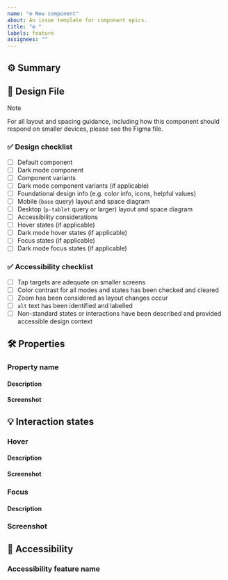 ```yaml
---
name: "⚙️ New component"
about: An issue template for component epics.
title: "⚙️ "
labels: feature
assignees: ""
---
```


## ⚙️ Summary

<!-- Purpose and description. -->

## 🎨 Design File

<!--
Include the author of the linked design file's name (or even better, their `@githubUsername`) for future reference.
 -->

<!-- Include a link to the design file (if it exists). -->

> [!NOTE]  
> For all layout and spacing guidance, including how this component should respond on smaller devices, please see the Figma file.

### ✅ Design checklist

- [ ] Default component
- [ ] Dark mode component
- [ ] Component variants
- [ ] Dark mode component variants (if applicable)
- [ ] Foundational design info (e.g. color info, icons, helpful values)
- [ ] Mobile (`base` query) layout and space diagram
- [ ] Desktop (`p-tablet` query or larger) layout and space diagram
- [ ] Accessibility considerations
- [ ] Hover states (if applicable)
- [ ] Dark mode hover states (if applicable)
- [ ] Focus states (if applicable)
- [ ] Dark mode focus states (if applicable)

### ✅ Accessibility checklist

- [ ] Tap targets are adequate on smaller screens
- [ ] Color contrast for all modes and states has been checked and cleared
- [ ] Zoom has been considered as layout changes occur
- [ ] `alt` text has been identified and labelled
- [ ] Non-standard states or interactions have been described and provided accessible design context

## 🛠️ Properties

### Property name

#### Description

<!-- Property description. -->

#### Screenshot

<!-- Property screenshot(s). -->

## 💡 Interaction states

<!-- Summary of interaction states. -->

### Hover

#### Description

<!-- Hover state description. -->

#### Screenshot

<!-- Hover state screenshot. -->

### Focus

#### Description

<!-- Focus state description. -->

### Screenshot

<!-- Focus state screenshot. -->

## 🥰 Accessibility

### Accessibility feature name

<!-- Feature description. -->
